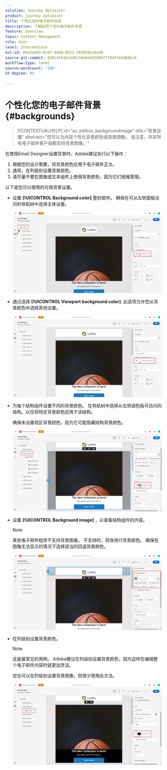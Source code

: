 ```yaml
---
solution: Journey Optimizer
product: journey optimizer
title: 个性化您的电子邮件背景
description: 了解如何个性化电子邮件背景
feature: Overview
topic: Content Management
role: User
level: Intermediate
exl-id: 09a2e892-8c6f-460d-8b12-5026582c6ed0
source-git-commit: 020c4fb18cbd0c10a6eb92865f7f0457e5db8bc0
workflow-type: tm+mt
source-wordcount: '295'
ht-degree: 0%

---
```


# 个性化您的电子邮件背景 {#backgrounds}

>[!CONTEXTUALHELP]
>id="ac_edition_backgroundimage"
>title="背景设置"
>abstract="您可以为内容个性化背景颜色或背景图像。 请注意，并非所有电子邮件客户端都支持背景图像。"

在使用Email Designer设置背景时，Adobe建议执行以下操作：

1. 根据您的设计需要，将背景颜色应用于电子邮件正文。
1. 通常，在列级别设置背景颜色。
1. 请尽量不要在图像或文本组件上使用背景颜色，因为它们很难管理。

以下是您可以使用的可用背景设置。

* 设置 **[!UICONTROL Background color]** 整封邮件。 确保在可从左侧面板访问的导航树中选择主体设置。

   ![](assets/background_1.png)

* 通过选择 **[!UICONTROL Viewport background color]**. 此选项允许您从背景颜色中选择其他设置。

   ![](assets/background_2.png)

* 为每个结构组件设置不同的背景颜色。 在导航树中选择从左侧调色板可访问的结构，以仅将特定背景颜色应用于该结构。

   确保未设置视区背景颜色，因为它可能隐藏结构背景颜色。

   ![](assets/background_3.png)

* 设置 **[!UICONTROL Background image]** ，以查看结构组件的内容。

   >[!NOTE]
   >
   >某些电子邮件程序不支持背景图像。 不支持时，将改用行背景颜色。 确保在图像无法显示的情况下选择适当的回退背景颜色。

   ![](assets/background_4.png)

* 在列级别设置背景颜色。

   >[!NOTE]
   >
   >这是最常见的用例。 Adobe建议在列级别设置背景颜色，因为这样在编辑整个电子邮件内容时就更加灵活。

   您也可以在列级别设置背景图像，但很少使用此方法。

   ![](assets/background_5.png)
